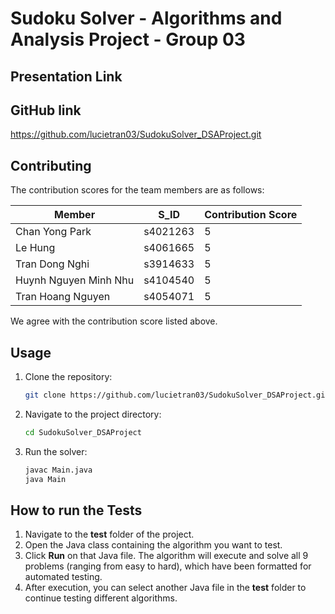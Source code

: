# Sudoku Solver - Algorithms and Analysis Project - Group 03

## Presentation Link

<!-- https://youtu.be/mHvwhyJk0Lo?si=yz3FXE4SMF-ts-HF -->

## GitHub link

https://github.com/lucietran03/SudokuSolver_DSAProject.git

## Contributing

The contribution scores for the team members are as follows:

| Member                | S_ID     | Contribution Score |
| --------------------- | -------- | ------------------ |
| Chan Yong Park        | s4021263 | 5                  |
| Le Hung               | s4061665 | 5                  |
| Tran Dong Nghi        | s3914633 | 5                  |
| Huynh Nguyen Minh Nhu | s4104540 | 5                  |
| Tran Hoang Nguyen     | s4054071 | 5                  |

We agree with the contribution score listed above.

## Usage

1. Clone the repository:
    ```bash
    git clone https://github.com/lucietran03/SudokuSolver_DSAProject.git
    ```
2. Navigate to the project directory:
    ```bash
    cd SudokuSolver_DSAProject
    ```
3. Run the solver:
    ```bash
    javac Main.java
    java Main


## How to run the Tests
1. Navigate to the **test** folder of the project.
2. Open the Java class containing the algorithm you want to test.
3. Click **Run** on that Java file. The algorithm will execute and solve all 9 problems (ranging from easy to hard), which have been formatted for automated testing.
4. After execution, you can select another Java file in the **test** folder to continue testing different algorithms.
